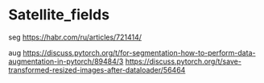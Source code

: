 # Satellite_fields
seg 
https://habr.com/ru/articles/721414/

aug
https://discuss.pytorch.org/t/for-segmentation-how-to-perform-data-augmentation-in-pytorch/89484/3
https://discuss.pytorch.org/t/save-transformed-resized-images-after-dataloader/56464